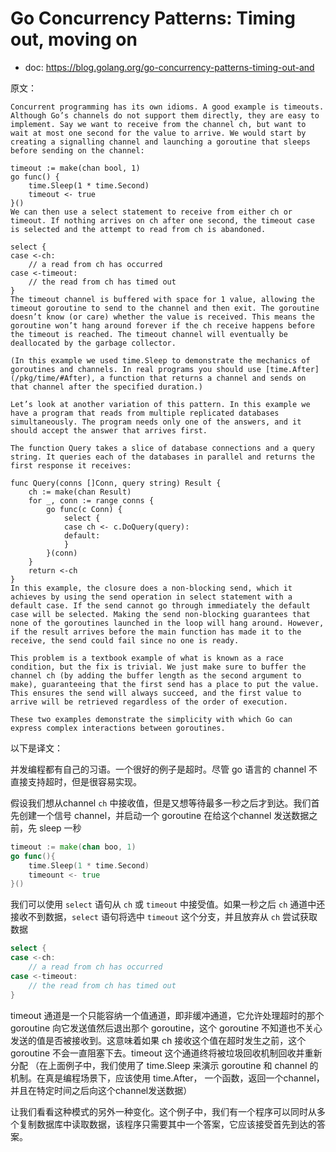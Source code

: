 # Go Concurrency Patterns: Timing out, moving on

- doc: https://blog.golang.org/go-concurrency-patterns-timing-out-and



原文：

```
Concurrent programming has its own idioms. A good example is timeouts. Although Go’s channels do not support them directly, they are easy to implement. Say we want to receive from the channel ch, but want to wait at most one second for the value to arrive. We would start by creating a signalling channel and launching a goroutine that sleeps before sending on the channel:

timeout := make(chan bool, 1)
go func() {
    time.Sleep(1 * time.Second)
    timeout <- true
}()
We can then use a select statement to receive from either ch or timeout. If nothing arrives on ch after one second, the timeout case is selected and the attempt to read from ch is abandoned.

select {
case <-ch:
    // a read from ch has occurred
case <-timeout:
    // the read from ch has timed out
}
The timeout channel is buffered with space for 1 value, allowing the timeout goroutine to send to the channel and then exit. The goroutine doesn’t know (or care) whether the value is received. This means the goroutine won’t hang around forever if the ch receive happens before the timeout is reached. The timeout channel will eventually be deallocated by the garbage collector.

(In this example we used time.Sleep to demonstrate the mechanics of goroutines and channels. In real programs you should use [time.After](/pkg/time/#After), a function that returns a channel and sends on that channel after the specified duration.)

Let’s look at another variation of this pattern. In this example we have a program that reads from multiple replicated databases simultaneously. The program needs only one of the answers, and it should accept the answer that arrives first.

The function Query takes a slice of database connections and a query string. It queries each of the databases in parallel and returns the first response it receives:

func Query(conns []Conn, query string) Result {
    ch := make(chan Result)
    for _, conn := range conns {
        go func(c Conn) {
            select {
            case ch <- c.DoQuery(query):
            default:
            }
        }(conn)
    }
    return <-ch
}
In this example, the closure does a non-blocking send, which it achieves by using the send operation in select statement with a default case. If the send cannot go through immediately the default case will be selected. Making the send non-blocking guarantees that none of the goroutines launched in the loop will hang around. However, if the result arrives before the main function has made it to the receive, the send could fail since no one is ready.

This problem is a textbook example of what is known as a race condition, but the fix is trivial. We just make sure to buffer the channel ch (by adding the buffer length as the second argument to make), guaranteeing that the first send has a place to put the value. This ensures the send will always succeed, and the first value to arrive will be retrieved regardless of the order of execution.

These two examples demonstrate the simplicity with which Go can express complex interactions between goroutines.
```



以下是译文：

并发编程都有自己的习语。一个很好的例子是超时。尽管 go 语言的 channel 不直接支持超时，但是很容易实现。

假设我们想从channel `ch` 中接收值，但是又想等待最多一秒之后才到达。我们首先创建一个信号 channel，并启动一个 goroutine 在给这个channel 发送数据之前，先 sleep 一秒

```go
timeout := make(chan boo, 1)
go func(){
    time.Sleep(1 * time.Second)
    timeount <- true
}()
```

我们可以使用 `select` 语句从 `ch` 或 `timeout` 中接受值。如果一秒之后 `ch` 通道中还接收不到数据，`select` 语句将选中 `timeout` 这个分支，并且放弃从 `ch` 尝试获取数据

```go
select {
case <-ch:
    // a read from ch has occurred
case <-timeout:
    // the read from ch has timed out
}
```

timeout 通道是一个只能容纳一个值通道，即非缓冲通道，它允许处理超时的那个 goroutine 向它发送值然后退出那个 goroutine，这个 goroutine 不知道也不关心发送的值是否被接收到。这意味着如果 ch 接收这个值在超时发生之前，这个 goroutine 不会一直阻塞下去。timeout 这个通道终将被垃圾回收机制回收并重新分配
（在上面例子中，我们使用了 time.Sleep 来演示 goroutine 和 channel 的机制。在真是编程场景下，应该使用 time.After， 一个函数，返回一个channel，并且在特定时间之后向这个channel发送数据）

让我们看看这种模式的另外一种变化。这个例子中，我们有一个程序可以同时从多个复制数据库中读取数据，该程序只需要其中一个答案，它应该接受首先到达的答案。



